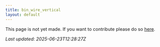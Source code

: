 ```yaml
---
title: bin_wire_vertical
layout: default
---
```


This page is not yet made. If you want to contribute please do so [here](https://github.com/CrazyH2/Bigstone/blob/wiki/components/bin_wire_vertical.md).

_Last updated: 2025-06-23T12:28:27Z_
